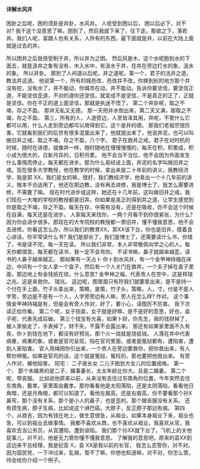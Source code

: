 #### 详解水风井

困卦之后呢，困的须卦是井卦，水风井。
人呢受到困以后， 困以后必下，对不对? 我干这个没意思了嘛，困到了，然后我就下来了，往下走。那欲之下，落若井。我们人呢，富跟人也有关系，人所有的东西，最下面就是井，以前在大陆上面就是过去的井。

所以困井之后我倍受制于井，所以井为之困。
然后风是木，这个水呢跑到水的下面去，就是汲井之象有没有，木入水中，有汲水于井，在井在旁边打水的象，汲水的象。
所以井卦。
那到了人间道以后呢，井之道呢，第一个，君子的法井之道，教法井这道。
他说第一个，所有的城邑改，邑改井不改，你换到别的地方那个井没有挖，没有水了，井不能动，你城市在动，井不能动。告诉你要坚信，要坚信正道，不能坚信歪道，不对的道你还坚信，就变成不是坚信，不是真正的正了，正就是坚信。你在不正的道上面坚信，那就是执迷不悟了。
第二个井卦呢，取之不竭，存之不盈。
那井无私又无德。
那一天把井水倒出来，第二天又满，那取之不竭，存之不盈。
第三，所有的人，人道旁边，人至皆泽其用，井呢，不管什么它都可以用，什么人走到旁边都可以用得到它。这个是井的德。
那我们老祖宗很厉害，它就看到我们的后世有很多混蛋出来了，他就提出来了，他说井泥，也可以叫做旧井之戒，取之不竭，存之不盈，八个字。
君子在救井之戒，君子在对时机的时候，随时在进德，就像井一样，随时随地在慢慢慢慢的，每天在积，积累成，积小成为很大的，日新月异的，日积月累。
他不会当不当位，他不会因为外面发生什么事情而停止，每天都在进步。那为什么易经说上面，井泥的名字叫做旧井之戒。现在很多大学教授，他在教学的时候，拿出来是二十年前的讲义，我教经济学，我是郭 XX，我们是女的嘛，很好，我们教经济学，他拿出一个十几年前的讲义，根本不合适用了，他还在那边教，没有再去进修，我是博士了，我怎么需要进修，不需要了嘛。
现在时代进步成这样，她还在十几年前，这叫做旧井之戒。我们现在一大堆的学校的教授都是旧井。你如果是真正的得到井之道，让学生感觉到你是取之不竭，存之不盈。每天在存，中需有没有，还是在吸收，你不会这个时候在自满，每天还是在进步。
人家每天来找你，一两个月看不到你很紧张，为什么? 因为你会进步很多。那现在的大专院校的教授都一票旧井，懂不懂我意思，他不会去进修。你看这怎么办，所以我们的教育XX，郭XX该下台，你也是旧井，摸着良心讲话，你平常读什么书? 我们是部长了，我们是博士了，还需要读什么书，你错了，书是读不完，每一天在读。
所以我们非常，本人非常敬佩向学之心的人。每天你都很乖，每天都在读书，我一定不会骂你。
不读书嘛，鼻子就越来越歪，读书的人鼻子越来越正。
那如果有一天占卜
你卜到水风井，有一个金甲神持福在床边，中间有一个女人拿一个盒子，然后有一个人关门在救井，一个夫子掉在盒子里面，那边地上有金钱纸在烧，什么意思? 金甲神之福，代表贵人在空中，这是祥瑞之兆，这是来救你。
瑞兆。
这边呢，图里面只有符我们就要拿出来，是不是持一个付在手上面，竹子头拿出来，策略，是策，竹子头，策略，人，寸，付是不是人字旁，旁边是不是有一个人，人字旁旁边有人嘛，旁人在怎么样? 作对。
这个事情金甲神持福是有，但是会有旁人作对，好了，要小心，读图厉不厉害。
我下次读正给你看。
第二个呢，女子抱盒，女子就是好嘛，是不是好的意思，好也，盒子呢，代表先成后破。
第三个钱宝有光喜，如果卜财，你先生，我的钱财掉了，被人家偷走了，手表掉了，财不失，不露不会露出来。
那还有如果家里面不久有丧，你卜到钱在地下，都没有好预兆，那个火一烧就是烧纸钱。
人落在井中代表病重，病重的象，或者是官司呈现，陷在官司里面，或者是冤狱都有，遭陷害，遭到人家陷害。
官人用绳把你引出来，一个贵人在旁边要救你，把你救出来，有人帮你伸冤。如果是官司的话，这个就是冤狱，冤枉的，那也要把他救出来。
有旁人作对，被他陷害。
阳宅：
二子居长女
二儿子跑到大女儿的位置成格。
第一个， 那个未婚男的是二子，婚事妻长，太太年龄比你大，且是二婚妻。
第二个呢，带丧服。
比如说他原来以前，从来没有去住过东南角的位置，今年突然去住东南角，戴孝。家里面会戴孝。那你看看他是太阳落陷，还是太阴落陷，看看他日角暗，还是月角暗，都可以知道了。看他左眉高，还是右眉高，你不要看那个孙X鼻弯，那个没有关系，那个是小人的鼻子，也是歪的，那个跟丧服没有关系。
还有颈生病，脖子生病，比如说这个淋巴癌，大脖子，反正脖子那边有病。
第四个，从商吉，因为有钱在地上，做生意很急，从祖业。如果本身祖业下来，祖业也急，可以到祖业去做事情。
我都不喜欢从商，也不喜欢从祖业，我喜欢从官，我喜欢去当公务员，从官遭陷，遭到诬陷。
我们那个孙XX就下台了，飞机上的关他屁事儿，对不对，他是无力管你懂不懂我意思。
了解我的意思吧。原来的袁XX到这边来干总经理，我是纪袁 X，袁 XX是我以前的长官， 我怎么去管你，对不对。 因为国民党，一下冲过来，乱搞，管不了嘛，你想也知道嘛，对不对，你怎么管。
待会给你介绍一个例子。